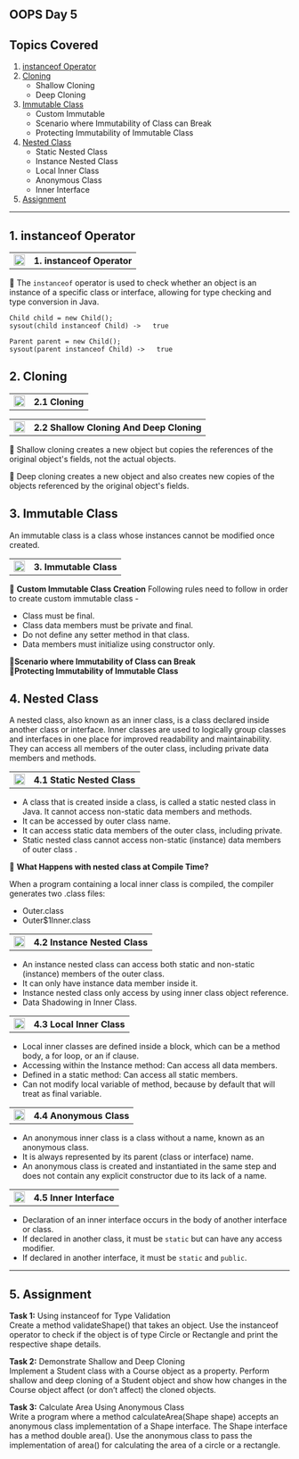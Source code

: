 
## OOPS Day 5

**Topics Covered**
--------------
1. [instanceof Operator](#1-instanceof-operator)
2. [Cloning](#2-cloning)
    - Shallow Cloning
    - Deep Cloning
3. [Immutable Class](#3-immutable-class)
    - Custom Immutable
    - Scenario where Immutability of Class can Break
    - Protecting Immutability of Immutable Class
4. [Nested Class](#4-nested-class)
    - Static Nested Class
    - Instance Nested Class
    - Local Inner Class
    - Anonymous Class
    - Inner Interface
5. [Assignment](#5-assignment)
--------------

## 1. instanceof Operator

<table>
    <tr>
        <td><a href="https://youtu.be/link-to-instanceof-video">
             <img src="https://github.com/user-attachments/assets/393a6073-ba6a-48dd-972b-9e9b8d908e4" alt="yt" width="20" height="20">
        </a></td>
        <th align="left">1. instanceof Operator</th>
    </tr>
</table>

🔵 The `instanceof` operator is used to check whether an object is an instance of a specific class or interface, allowing for type checking and type conversion in Java.    

`Child child = new Child();`     
`sysout(child instanceof Child) ->   true`     
   
`Parent parent = new Child();`    
`sysout(parent instanceof Child) ->   true`   

## 2. Cloning

<table>
    <tr>
        <td><a href="https://youtu.be/link-to-shallow-cloning-video">
             <img src="https://github.com/user-attachments/assets/393a6073-ba6a-48dd-972b-9e9b8d908e4" alt="yt" width="20" height="20">
        </a></td>
        <th align="left">2.1 Cloning</th>
    </tr>
</table>


<table>
    <tr>
        <td><a href="https://youtu.be/link-to-deep-cloning-video">
             <img src="https://github.com/user-attachments/assets/393a6073-ba6a-48dd-972b-9e9b8d908e4" alt="yt" width="20" height="20">
        </a></td>
        <th align="left">2.2 Shallow Cloning And Deep Cloning</th>
    </tr>
</table>

🔵 Shallow cloning creates a new object but copies the references of the original object's fields, not the actual objects.

🔵 Deep cloning creates a new object and also creates new copies of the objects referenced by the original object's fields.

## 3. Immutable Class
An immutable class is a class whose instances cannot be modified once created.
<table>
    <tr>
        <td><a href="https://youtu.be/link-to-custom-immutable-video">
            <img src="https://github.com/user-attachments/assets/393a6073-ba6a-48dd-972b-9e9b8d908e4" alt="yt" width="20" height="20">
        </a></td>
        <th align="left">3. Immutable Class</th>
    </tr>
</table>

🔵 **Custom Immutable Class Creation**
Following rules need to follow in order to create custom immutable class -              
 * Class must be final.     
 * Class data members must be private and final.    
 * Do not define any setter method in that class.   
 * Data members must initialize using constructor only.    

🔵**Scenario where Immutability of Class can Break**   
🔵**Protecting Immutability of Immutable Class**   


## 4. Nested Class
A nested class, also known as an inner class, is a class declared inside another class or interface. Inner classes are used to logically group classes and interfaces in one place for improved readability and maintainability. They can access all members of the outer class, including private data members and methods.

<table>
    <tr>
        <td><a href="https://youtu.be/link-to-static-nested-class-video">
            <img src="https://github.com/user-attachments/assets/393a6073-ba6a-48dd-972b-9e9b8d908e4" alt="yt" width="20" height="20">
        </a></td>
        <th align="left">4.1 Static Nested Class</th>
    </tr>
</table>

- A class that is created inside a class, is called a static nested class in Java. It cannot access non-static data members and methods. 
- It can be accessed by outer class name.
- It can access static data members of the outer class, including private.
- Static nested class cannot access non-static (instance) data members of outer class .

🔵 **What Happens with nested class at Compile Time?**

When a program containing a local inner class is compiled, the compiler generates two .class files:

- Outer.class
- Outer$1Inner.class

<table>
    <tr>
        <td><a href="https://youtu.be/link-to-instance-nested-class-video">
             <img src="https://github.com/user-attachments/assets/393a6073-ba6a-48dd-972b-9e9b8d908e4" alt="yt" width="20" height="20">
        </a></td>
        <th align="left">4.2 Instance Nested Class</th>
    </tr>
</table>

- An instance nested class can access both static and non-static (instance) members of the outer class.    
- It can only have instance data member inside it.     
- Instance nested class only access by using inner class object reference.     
- Data Shadowing in Inner Class.    

<table>
    <tr>
        <td><a href="https://youtu.be/link-to-local-inner-class-video">
             <img src="https://github.com/user-attachments/assets/393a6073-ba6a-48dd-972b-9e9b8d908e4" alt="yt" width="20" height="20">
        </a></td>
        <th align="left">4.3 Local Inner Class</th>
    </tr>
</table>

- Local inner classes are defined inside a block, which can be a method body, a for loop, or an if clause. 
- Accessing within the Instance method: Can access all data members.    
- Defined in a static method: Can access all static members.    
- Can not modify local variable of method, because by default that will treat as final variable.    

<table>
    <tr>
        <td><a href="https://youtu.be/link-to-anonymous-class-video">
             <img src="https://github.com/user-attachments/assets/393a6073-ba6a-48dd-972b-9e9b8d908e4" alt="yt" width="20" height="20">
        </a></td>
        <th align="left">4.4 Anonymous Class</th>
    </tr>
</table>

- An anonymous inner class is a class without a name, known as an anonymous class. 
- It is always represented by its parent (class or interface) name. 
- An anonymous class is created and instantiated in the same step and does not contain any explicit constructor due to its lack of a name.

<table>
    <tr>
        <td><a href="https://youtu.be/link-to-anonymous-class-video">
             <img src="https://github.com/user-attachments/assets/393a6073-ba6a-48dd-972b-9e9b8d908e4" alt="yt" width="20" height="20">
        </a></td>
        <th align="left">4.5 Inner Interface</th>
    </tr>
</table>

- Declaration of an inner interface occurs in the body of another interface or class.       
- If declared in another class, it must be `static` but can have any access modifier.        
- If declared in another interface, it must be `static` and `public`.

---
## 5. Assignment    

**Task 1:** Using instanceof for Type Validation    
Create a method validateShape() that takes an object. Use the instanceof operator to check if the object is of type Circle or Rectangle and print the respective shape details.

**Task 2:** Demonstrate Shallow and Deep Cloning    
Implement a Student class with a Course object as a property. Perform shallow and deep cloning of a Student object and show how changes in the Course object affect (or don’t affect) the cloned objects.

**Task 3:** Calculate Area Using Anonymous Class    
Write a program where a method calculateArea(Shape shape) accepts an anonymous class implementation of a Shape interface. The Shape interface has a method double area(). Use the anonymous class to pass the implementation of area() for calculating the area of a circle or a rectangle.



